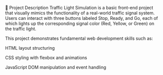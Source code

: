 📝 Project Description
Traffic Light Simulation is a basic front-end project that visually mimics the functionality of a real-world traffic signal system. Users can interact with three buttons labeled Stop, Ready, and Go, each of which lights up the corresponding signal color (Red, Yellow, or Green) on the traffic light.

This project demonstrates fundamental web development skills such as:

HTML layout structuring

CSS styling with flexbox and animations

JavaScript DOM manipulation and event handling
